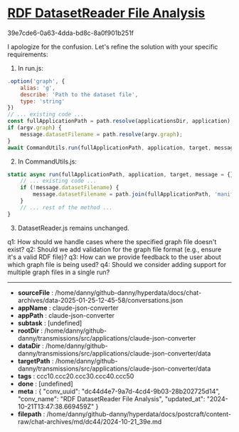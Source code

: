 # [RDF DatasetReader File Analysis](https://claude.ai/chat/dc44d4e7-9a7d-4cd4-9b03-28b202725d14)

39e7cde6-0a63-4dda-bd8c-8a0f901b251f

 I apologize for the confusion. Let's refine the solution with your specific requirements:

1. In run.js:
```javascript
.option('graph', {
    alias: 'g',
    describe: 'Path to the dataset file',
    type: 'string'
})
// ... existing code ...
const fullApplicationPath = path.resolve(applicationsDir, application);
if (argv.graph) {
    message.datasetFilename = path.resolve(argv.graph);
}
await CommandUtils.run(fullApplicationPath, application, target, message);
```

2. In CommandUtils.js:
```javascript
static async run(fullApplicationPath, application, target, message = {}) {
    // ... existing code ...
    if (!message.datasetFilename) {
        message.datasetFilename = path.join(fullApplicationPath, 'manifest.ttl');
    }
    // ... rest of the method ...
}
```

3. DatasetReader.js remains unchanged.

q1: How should we handle cases where the specified graph file doesn't exist?
q2: Should we add validation for the graph file format (e.g., ensure it's a valid RDF file)?
q3: How can we provide feedback to the user about which graph file is being used?
q4: Should we consider adding support for multiple graph files in a single run?

---

* **sourceFile** : /home/danny/github-danny/hyperdata/docs/chat-archives/data-2025-01-25-12-45-58/conversations.json
* **appName** : claude-json-converter
* **appPath** : claude-json-converter
* **subtask** : [undefined]
* **rootDir** : /home/danny/github-danny/transmissions/src/applications/claude-json-converter
* **dataDir** : /home/danny/github-danny/transmissions/src/applications/claude-json-converter/data
* **targetPath** : /home/danny/github-danny/transmissions/src/applications/claude-json-converter/data
* **tags** : ccc10.ccc20.ccc30.ccc40.ccc50
* **done** : [undefined]
* **meta** : {
  "conv_uuid": "dc44d4e7-9a7d-4cd4-9b03-28b202725d14",
  "conv_name": "RDF DatasetReader File Analysis",
  "updated_at": "2024-10-21T13:47:38.669459Z"
}
* **filepath** : /home/danny/github-danny/hyperdata/docs/postcraft/content-raw/chat-archives/md/dc44/2024-10-21_39e.md